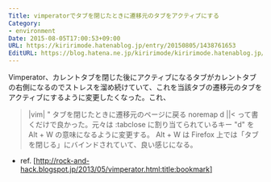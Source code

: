 ```yaml
---
Title: vimperatorでタブを閉じたときに遷移元のタブをアクティブにする
Category:
- environment
Date: 2015-08-05T17:00:53+09:00
URL: https://kiririmode.hatenablog.jp/entry/20150805/1438761653
EditURL: https://blog.hatena.ne.jp/kiririmode/kiririmode.hatenablog.jp/atom/entry/8454420450104588449
---
```


Vimperator、カレントタブを閉じた後にアクティブになるタブがカレントタブの右側になるのでストレスを溜め続けていて、これを当該タブの遷移元のタブをアクティブにするように変更したくなった。これ、
>|vim|
" タブを閉じたときに遷移元のページに戻る
noremap d <M-w>
||<
って書くだけで良かった。元々は :tabclose に割り当てられているキー "d" を Alt + W の意味になるように変更する。
Alt + W は Firefox 上では「タブを閉じる」にバインドされていて、良い感じになる。

- ref. [http://rock-and-hack.blogspot.jp/2013/05/vimperator.html:title:bookmark]
